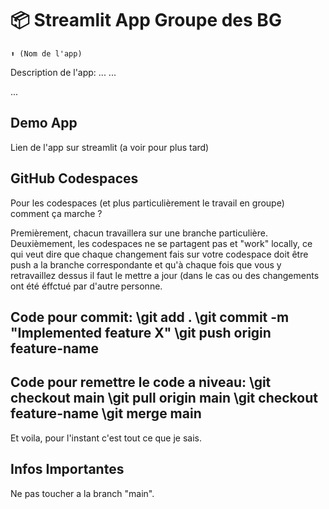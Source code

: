 # 📦 Streamlit App Groupe des BG 
```
⬆️ (Nom de l'app)
```

Description de l'app:
...
...

...

## Demo App

Lien de l'app sur streamlit (a voir pour plus tard)

## GitHub Codespaces

Pour les codespaces (et plus particulièrement le travail en groupe) comment ça marche ? 

Premièrement, chacun travaillera sur une branche particulière. 
Deuxièmement, les codespaces ne se partagent pas et "work" locally, ce qui veut dire que chaque changement fais sur votre codespace doit être push a la branche correspondante et qu'à chaque fois que vous y retravaillez dessus il faut le mettre a jour (dans le cas ou des changements ont été éffctué par d'autre personne. 

Code pour commit:
\git add .
\git commit -m "Implemented feature X"
\git push origin feature-name
---
Code pour remettre le code a niveau:
\git checkout main
\git pull origin main
\git checkout feature-name
\git merge main
---

Et voila, pour l'instant c'est tout ce que je sais.
## Infos Importantes
Ne pas toucher a la branch "main". 

